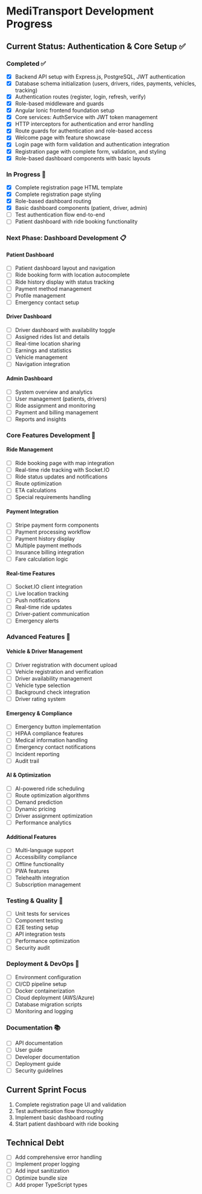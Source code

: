 # MediTransport Development Progress

## Current Status: Authentication & Core Setup ✅

### Completed ✅
- [x] Backend API setup with Express.js, PostgreSQL, JWT authentication
- [x] Database schema initialization (users, drivers, rides, payments, vehicles, tracking)
- [x] Authentication routes (register, login, refresh, verify)
- [x] Role-based middleware and guards
- [x] Angular Ionic frontend foundation setup
- [x] Core services: AuthService with JWT token management
- [x] HTTP interceptors for authentication and error handling
- [x] Route guards for authentication and role-based access
- [x] Welcome page with feature showcase
- [x] Login page with form validation and authentication integration
- [x] Registration page with complete form, validation, and styling
- [x] Role-based dashboard components with basic layouts

### In Progress 🔄
- [x] Complete registration page HTML template
- [x] Complete registration page styling
- [x] Role-based dashboard routing
- [x] Basic dashboard components (patient, driver, admin)
- [ ] Test authentication flow end-to-end
- [ ] Patient dashboard with ride booking functionality

### Next Phase: Dashboard Development 📋

#### Patient Dashboard
- [ ] Patient dashboard layout and navigation
- [ ] Ride booking form with location autocomplete
- [ ] Ride history display with status tracking
- [ ] Payment method management
- [ ] Profile management
- [ ] Emergency contact setup

#### Driver Dashboard
- [ ] Driver dashboard with availability toggle
- [ ] Assigned rides list and details
- [ ] Real-time location sharing
- [ ] Earnings and statistics
- [ ] Vehicle management
- [ ] Navigation integration

#### Admin Dashboard
- [ ] System overview and analytics
- [ ] User management (patients, drivers)
- [ ] Ride assignment and monitoring
- [ ] Payment and billing management
- [ ] Reports and insights

### Core Features Development 🚗

#### Ride Management
- [ ] Ride booking page with map integration
- [ ] Real-time ride tracking with Socket.IO
- [ ] Ride status updates and notifications
- [ ] Route optimization
- [ ] ETA calculations
- [ ] Special requirements handling

#### Payment Integration
- [ ] Stripe payment form components
- [ ] Payment processing workflow
- [ ] Payment history display
- [ ] Multiple payment methods
- [ ] Insurance billing integration
- [ ] Fare calculation logic

#### Real-time Features
- [ ] Socket.IO client integration
- [ ] Live location tracking
- [ ] Push notifications
- [ ] Real-time ride updates
- [ ] Driver-patient communication
- [ ] Emergency alerts

### Advanced Features 🔧

#### Vehicle & Driver Management
- [ ] Driver registration with document upload
- [ ] Vehicle registration and verification
- [ ] Driver availability management
- [ ] Vehicle type selection
- [ ] Background check integration
- [ ] Driver rating system

#### Emergency & Compliance
- [ ] Emergency button implementation
- [ ] HIPAA compliance features
- [ ] Medical information handling
- [ ] Emergency contact notifications
- [ ] Incident reporting
- [ ] Audit trail

#### AI & Optimization
- [ ] AI-powered ride scheduling
- [ ] Route optimization algorithms
- [ ] Demand prediction
- [ ] Dynamic pricing
- [ ] Driver assignment optimization
- [ ] Performance analytics

#### Additional Features
- [ ] Multi-language support
- [ ] Accessibility compliance
- [ ] Offline functionality
- [ ] PWA features
- [ ] Telehealth integration
- [ ] Subscription management

### Testing & Quality 🧪
- [ ] Unit tests for services
- [ ] Component testing
- [ ] E2E testing setup
- [ ] API integration tests
- [ ] Performance optimization
- [ ] Security audit

### Deployment & DevOps 🚀
- [ ] Environment configuration
- [ ] CI/CD pipeline setup
- [ ] Docker containerization
- [ ] Cloud deployment (AWS/Azure)
- [ ] Database migration scripts
- [ ] Monitoring and logging

### Documentation 📚
- [ ] API documentation
- [ ] User guide
- [ ] Developer documentation
- [ ] Deployment guide
- [ ] Security guidelines

## Current Sprint Focus
1. Complete registration page UI and validation
2. Test authentication flow thoroughly
3. Implement basic dashboard routing
4. Start patient dashboard with ride booking

## Technical Debt
- [ ] Add comprehensive error handling
- [ ] Implement proper logging
- [ ] Add input sanitization
- [ ] Optimize bundle size
- [ ] Add proper TypeScript types

